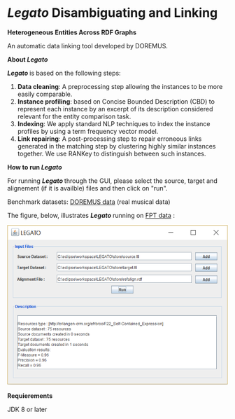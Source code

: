 # <b> <i> Legato </i> Disambiguating and Linking
Heterogeneous Entities Across RDF Graphs </b>

An automatic data linking tool developed by DOREMUS.

<b> About <i> Legato </i> </b>

<b> <i> Legato </i> </b> is based on the following steps:
1. **Data cleaning**: A preprocessing step allowing the instances to be more easily comparable.
2. **Instance profiling**: based on Concise Bounded Description (CBD) to represent each instance by an excerpt of its description considered relevant for the entity comparison task.
3. **Indexing**: We apply standard NLP techniques to index the instance profiles by using a term frequency vector model.
4. **Link repairing**: A post-processing step to repair erroneous links generated in the matching step by clustering highly similar instances together. We use RANKey to distinguish between such instances.

<b> How to run <i> Legato </i> </b>

For running <b> <i> Legato </i> </b> through the GUI, please select the source, target and alignement (if it is availble) files and then click on "run".

Benchmark datasets: [DOREMUS data][1] (real musical data)

The figure, below, illustrates <b> <i> Legato </i> </b>  running on [FPT data][2] :

![GUI](img/gui.png)

<b> Requierements </b>

JDK 8 or later

[1]: https://github.com/DOREMUS-ANR/doremus-playground

[2]: https://github.com/DOREMUS-ANR/doremus-playground/tree/master/DS_FP


